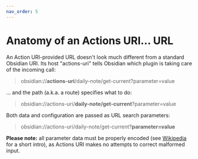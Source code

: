 ```yaml
---
nav_order: 5
---
```


# Anatomy of an Actions URI… URL

An Action URI-provided URL doesn't look much different from a standard Obsidian URI.  Its host "actions-uri" tells Obsidian which plugin is taking care of the incoming call:

> obsidian://**actions-uri**/daily-note/get-current?parameter=value

… and the path (a.k.a. a route) specifies what to do:

> obsidian://actions-uri/**daily-note/get-current**?parameter=value

Both data and configuration are passed as URL search parameters:

> obsidian://actions-uri/daily-note/get-current?**parameter=value**

**Please note:** all parameter data must be properly encoded (see [Wikipedia](https://en.wikipedia.org/wiki/Percent-encoding) for a short intro), as Actions URI makes no attempts to correct malformed input.
